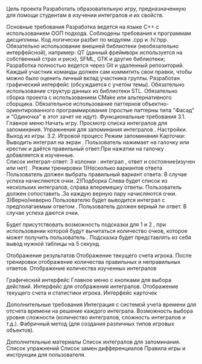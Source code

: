 Цель проекта
Разработать образовательную игру, предназначенную для помощи студентам в изучении интегралов и их свойств.

Основные требования
Разработка ведется на языке C++ с использованием ООП подхода.
Соблюдены требования к программам дисциплины.
Код логически разбит по модулям .cpp и .h/.hpp.
Обязательно использование внешней библиотеки (необязательно интерфейсной), например: QT (данный фреймворк используется на собственный страх и риск), SFML, GTK и другие библиотеки;
Разработка полностью ведется через Git и удаленный репозиторий. Каждый участник команды должен сам коммитить свои правки, чтобы можно было оценить личный вклад участника группы.
Разработан графический интерфейс (обсуждается с учетом темы).
Обязательно использование структур данных из библиотеки STL.
Обязательно сборка проекта с использованием CMake или альтернативного сборщика.
Обязательное использование паттернов объектно-ориентированного программирования (простые паттерны типа "Фасад" и "Одиночка" в этот зачет не идут).
Функциональные требования
3.1. Главное меню
Начать игру.
Просмотр списка интегралов для запоминания.
Упражнения для запоминания интегралов .
Настройки.
Выход из игры.
3.2. Игровой процесс
Режим запоминания
Карточки:
Выводить интеграл на экран . Пользователь нажимает на галочку или крестик и даётся правильный ответ.При нажатии на галочку добавляется в изученные.   
Список интеграл-ответ:
3 колонки : интеграл , ответ и состояние(изучен или нет) . 
Режим тренировки
1)Несколько вариантов ответа
Пользователь должен выбрать правильный вариант ответа. В случае успеха начисляются очки. 
2)Подборка
Слева будет список из нескольких интегралов, справа вперемешку ответы. Пользователь должен сопоставить .За каждую верную пару начисляются очки.
3)Верно/неверно
Пользователю будет выводится интеграл с предполагаемым ответом . Пользователь должен верный ли ответ. В случае успеха даются очки. 

Будет присутствовать возможность подсказки для 1 и 2 , при использовании которой будут вычитаться количество очков, которое может получить пользователь . Подсказка будет представлять из себя вывод нужной таблицы на 5 секунд. 

 Отображение результатов
Отображение текущего счета игрока.
После тренировки отображение количества правильных и неправильных ответов.
Отображение количества изученных интегралов 

Графический интерфейс
Главное меню с кнопками для выбора действий.
Интерфейс для отображения интегралов.
Отображение текущего счета и статистики игрока.
Интерфейс карточек

Дополнительные требования
Интеграция с системой учета времени для отсчета времени на решение каждого интеграла.
Возможность выбора уровня сложности (количество интегралов, сложность интегралов и т.д.).
Фабричный метод (для создания различных типов игровых объектов).

Дополнительные материалы
Список интегралов для запоминания.
Список упражнений 
Список замен дифференциалов 
Правила игры и инструкции для пользователя.


